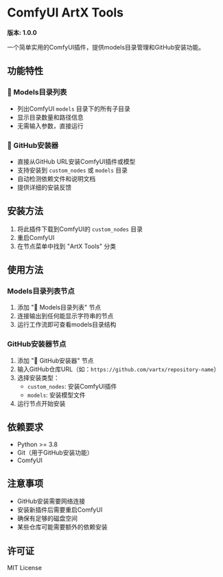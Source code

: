 # ComfyUI ArtX Tools

**版本: 1.0.0**

一个简单实用的ComfyUI插件，提供models目录管理和GitHub安装功能。

## 功能特性

### 📁 Models目录列表
- 列出ComfyUI `models` 目录下的所有子目录
- 显示目录数量和路径信息
- 无需输入参数，直接运行

### 🚀 GitHub安装器
- 直接从GitHub URL安装ComfyUI插件或模型
- 支持安装到 `custom_nodes` 或 `models` 目录
- 自动检测依赖文件和说明文档
- 提供详细的安装反馈

## 安装方法

1. 将此插件下载到ComfyUI的 `custom_nodes` 目录
2. 重启ComfyUI
3. 在节点菜单中找到 "ArtX Tools" 分类

## 使用方法

### Models目录列表节点
1. 添加 "📁 Models目录列表" 节点
2. 连接输出到任何能显示字符串的节点
3. 运行工作流即可查看models目录结构

### GitHub安装器节点
1. 添加 "🚀 GitHub安装器" 节点
2. 输入GitHub仓库URL（如：`https://github.com/vartx/repository-name`）
3. 选择安装类型：
   - `custom_nodes`: 安装ComfyUI插件
   - `models`: 安装模型文件
4. 运行节点开始安装

## 依赖要求

- Python >= 3.8
- Git（用于GitHub安装功能）
- ComfyUI

## 注意事项

- GitHub安装需要网络连接
- 安装新插件后需要重启ComfyUI
- 确保有足够的磁盘空间
- 某些仓库可能需要额外的依赖安装

## 许可证

MIT License
